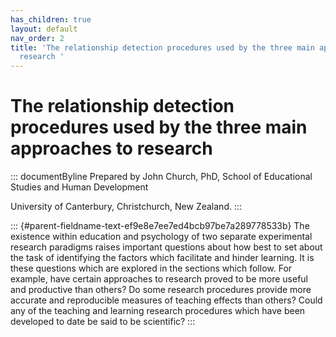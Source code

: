 ```yaml
---
has_children: true
layout: default
nav_order: 2
title: 'The relationship detection procedures used by the three main approaches to
  research '
---
```

# The relationship detection procedures used by the three main approaches to research 


::: documentByline
Prepared by John Church, PhD, School of Educational Studies and Human
Development

University of Canterbury, Christchurch, New Zealand.
:::

::: {#parent-fieldname-text-ef9e8e7ee7ed4bcb97be7a289778533b}
The existence within education and psychology of two separate
experimental research paradigms raises important questions about how
best to set about the task of identifying the factors which facilitate
and hinder learning. It is these questions which are explored in the
sections which follow. For example, have certain approaches to research
proved to be more useful and productive than others? Do some research
procedures provide more accurate and reproducible measures of teaching
effects than others? Could any of the teaching and learning research
procedures which have been developed to date be said to be scientific?
:::
